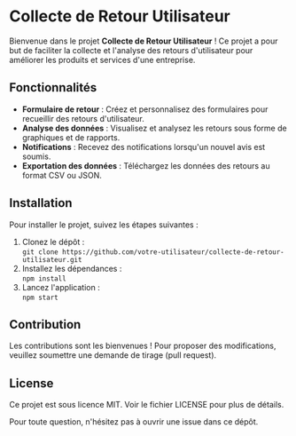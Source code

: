 # Collecte de Retour Utilisateur

Bienvenue dans le projet **Collecte de Retour Utilisateur** ! Ce projet a pour but de faciliter la collecte et l'analyse des retours d'utilisateur pour améliorer les produits et services d'une entreprise.

## Fonctionnalités
- **Formulaire de retour** : Créez et personnalisez des formulaires pour recueillir des retours d'utilisateur.
- **Analyse des données** : Visualisez et analysez les retours sous forme de graphiques et de rapports.
- **Notifications** : Recevez des notifications lorsqu'un nouvel avis est soumis.
- **Exportation des données** : Téléchargez les données des retours au format CSV ou JSON.

## Installation
Pour installer le projet, suivez les étapes suivantes :
1. Clonez le dépôt :  
   `git clone https://github.com/votre-utilisateur/collecte-de-retour-utilisateur.git`
2. Installez les dépendances :  
  `npm install`
3. Lancez l'application :  
  `npm start`

## Contribution
Les contributions sont les bienvenues ! Pour proposer des modifications, veuillez soumettre une demande de tirage (pull request).

## License
Ce projet est sous licence MIT. Voir le fichier LICENSE pour plus de détails.

Pour toute question, n'hésitez pas à ouvrir une issue dans ce dépôt.
